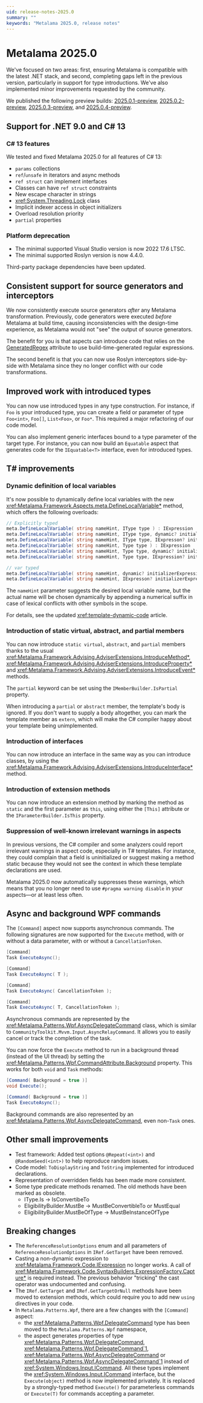 ```yaml
---
uid: release-notes-2025.0
summary: ""
keywords: "Metalama 2025.0, release notes"
---
```


# Metalama 2025.0

We've focused on two areas: first, ensuring Metalama is compatible with the latest .NET stack, and second, completing gaps left in the previous version, particularly in support for type introductions. We've also implemented minor improvements requested by the community.

We published the following preview builds: [2025.0.1-preview](https://github.com/orgs/postsharp/discussions/371), [2025.0.2-preview](https://github.com/orgs/postsharp/discussions/374), [2025.0.3-preview](https://github.com/orgs/postsharp/discussions/376), and [2025.0.4-preview](https://github.com/orgs/postsharp/discussions/378).

## Support for .NET 9.0 and C# 13

### C# 13 features

We tested and fixed Metalama 2025.0 for all features of C# 13:

- `params` collections
- `ref`/`unsafe` in iterators and async methods
- `ref struct` can implement interfaces
- Classes can have `ref struct` constraints
- New escape character in strings
- <xref:System.Threading.Lock> class
- Implicit indexer access in object initializers
- Overload resolution priority
- `partial` properties

### Platform deprecation

* The minimal supported Visual Studio version is now 2022 17.6 LTSC.
* The minimal supported Roslyn version is now 4.4.0.

Third-party package dependencies have been updated.

## Consistent support for source generators and interceptors

We now consistently execute source generators _after_ any Metalama transformation. Previously, code generators were executed _before_ Metalama at build time, causing inconsistencies with the design-time experience, as Metalama would not "see" the output of source generators.

The benefit for you is that aspects can introduce code that relies on the [GeneratedRegex](https://learn.microsoft.com/en-us/dotnet/standard/base-types/regular-expression-source-generators) attribute to use build-time-generated regular expressions.

The second benefit is that you can now use Roslyn interceptors side-by-side with Metalama since they no longer conflict with our code transformations.

## Improved work with introduced types

You can now use introduced types in any type construction. For instance, if `Foo` is your introduced type, you can create a field or parameter of type `Foo<int>`, `Foo[]`, `List<Foo>`, or `Foo*`. This required a major refactoring of our code model.

You can also implement generic interfaces bound to a type parameter of the target type. For instance, you can now build an `Equatable` aspect that generates code for the `IEquatable<T>` interface, even for introduced types.

## T# improvements

### Dynamic definition of local variables

It's now possible to dynamically define local variables with the new <xref:Metalama.Framework.Aspects.meta.DefineLocalVariable*> method, which offers the following overloads:

```cs
// Explicitly typed
meta.DefineLocalVariable( string nameHint, IType type ) : IExpression
meta.DefineLocalVariable( string nameHint, IType type, dynamic? initializerExpression ) : IExpression
meta.DefineLocalVariable( string nameHint, IType type, IExpresson? initializerExpression ) : IExpression
meta.DefineLocalVariable( string nameHint, Type type ) : IExpression
meta.DefineLocalVariable( string nameHint, Type type, dynamic? initializerExpression ) : IExpression
meta.DefineLocalVariable( string nameHint, Type type, IExpression? initializerExpression ) : IExpression

// var typed
meta.DefineLocalVariable( string nameHint, dynamic? initializerExpression ) : IExpression
meta.DefineLocalVariable( string nameHint, IExpresson? initializerExpression ) : IExpression
```

The `nameHint` parameter suggests the desired local variable name, but the actual name will be chosen dynamically by appending a numerical suffix in case of lexical conflicts with other symbols in the scope.

For details, see the updated <xref:template-dynamic-code> article.

### Introduction of static virtual, abstract, and partial members

You can now introduce `static virtual`, `abstract`, and `partial` members thanks to the usual <xref:Metalama.Framework.Advising.AdviserExtensions.IntroduceMethod*>, <xref:Metalama.Framework.Advising.AdviserExtensions.IntroduceProperty*> and <xref:Metalama.Framework.Advising.AdviserExtensions.IntroduceEvent*> methods.

The `partial` keyword can be set using the `IMemberBuilder.IsPartial` property.

When introducing a `partial` or `abstract` member, the template's body is ignored. If you don't want to supply a body altogether, you can mark the template member as `extern`, which will make the C# compiler happy about your template being unimplemented.

### Introduction of interfaces

You can now introduce an interface in the same way as you can introduce classes, by using the <xref:Metalama.Framework.Advising.AdviserExtensions.IntroduceInterface*> method.

### Introduction of extension methods

You can now introduce an extension method by marking the method as `static` and the first parameter as `this`, using either the `[This]` attribute or the `IParameterBuilder.IsThis` property.

### Suppression of well-known irrelevant warnings in aspects

In previous versions, the C# compiler and some analyzers could report irrelevant warnings in aspect code, especially in T# templates. For instance, they could complain that a field is uninitialized or suggest making a method static because they would not see the context in which these template declarations are used.

Metalama 2025.0 now automatically suppresses these warnings, which means that you no longer need to use `#pragma warning disable` in your aspects—or at least less often.

## Async and background WPF commands

The `[Command]` aspect now supports asynchronous commands. The following signatures are now supported for the `Execute` method, with or without a data parameter, with or without a `CancellationToken`.

```csharp
[Command]
Task ExecuteAsync();

[Command]
Task ExecuteAsync( T );

[Command]
Task ExecuteAsync( CancellationToken );

[Command]
Task ExecuteAsync( T, CancellationToken );
```

Asynchronous commands are represented by the <xref:Metalama.Patterns.Wpf.AsyncDelegateCommand> class, which is similar to `CommunityToolkit.Mvvm.Input.AsyncRelayCommand`. It allows you to easily cancel or track the completion of the task.

You can now force the `Execute` method to run in a background thread (instead of the UI thread) by setting the <xref:Metalama.Patterns.Wpf.CommandAttribute.Background> property. This works for both `void` and `Task` methods:

```csharp
[Command( Background = true )]
void Execute();

[Command( Background = true )]
Task ExecuteAsync();
```

Background commands are also represented by an <xref:Metalama.Patterns.Wpf.AsyncDelegateCommand>, even non-`Task` ones.

## Other small improvements

* Test framework: Added test options `@Repeat(<int>)` and `@RandomSeed(<int>)` to help reproduce random issues.
* Code model: `ToDisplayString` and `ToString` implemented for introduced declarations.
* Representation of overridden fields has been made more consistent.
* Some type predicate methods renamed. The old methods have been marked as obsolete.
  * IType.Is -> IsConvertibeTo
  * EligibilityBuilder.MustBe -> MustBeConvertibleTo or MustEqual
  * EligibilityBuilder.MustBeOfType -> MustBeInstanceOfType

## Breaking changes

* The `ReferenceResolutionOptions` enum and all parameters of `ReferenceResolutionOptions` in `IRef.GetTarget` have been removed.
* Casting a non-dynamic expression to <xref:Metalama.Framework.Code.IExpression> no longer works. A call of <xref:Metalama.Framework.Code.SyntaxBuilders.ExpressionFactory.Capture*> is required instead. The previous behavior "tricking" the cast operator was undocumented and confusing.
* The `IRef.GetTarget` and `IRef.GetTargetOrNull` methods have been moved to extension methods, which could require you to add new `using` directives in your code.
* In `Metalama.Patterns.Wpf`, there are a few changes with the `[Command]` aspect:
  * the <xref:Metalama.Patterns.Wpf.DelegateCommand> type has been moved to the `Metalama.Patterns.Wpf` namespace,
  * the aspect generates properties of type <xref:Metalama.Patterns.Wpf.DelegateCommand>, <xref:Metalama.Patterns.Wpf.DelegateCommand`1>, <xref:Metalama.Patterns.Wpf.AsyncDelegateCommand> or <xref:Metalama.Patterns.Wpf.AsyncDelegateCommand`1> instead of <xref:System.Windows.Input.ICommand>. All these types implement the <xref:System.Windows.Input.ICommand> interface, but the `Execute(object)` method is now implemented privately. It is replaced by a strongly-typed method `Execute()` for parameterless commands or `Execute(T)` for commands accepting a parameter.
